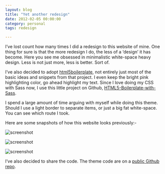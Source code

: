 ```yaml
---
layout: blog
title: "Yet another redesign"
date: 2012-02-05 00:00:00
category: personal
tags: redesign

---
```


I’ve lost count how many times I did a redesign to this website of mine. One thing for sure is that the more redesign I do, the less of a ‘design’ it has become. Here you see me obsessed in minimalistic white-space heavy design. Less is not just more, less is better. Sort of.

I’ve also decided to adopt [html5boilerplate](http://html5boilerplate.com/), not entirely just most of the basic ideas and snippets from that project. I even keep the bright pink highlighting color, go ahead highlight my text. Since I love doing my CSS with Sass now, I use this little project on Github, [HTML5-Boilerplate-with-Sass](https://github.com/grega/HTML5-Boilerplate-with-Sass).

I spend a large amount of time arguing with myself while doing this theme. Should I use a light border to separate items, or just a big fat white-space. You can see which route I took.

Here are some snapshots of how this website looks previously:-

![screenshot]({{site.url}}/assets/Screen-Shot-2012-02-04-at-9.26.20-AM.png)

![screenshot]({{site.url}}/assets/Screen-Shot-2012-02-04-at-9.26.46-AM.png)

![screenshot]({{site.url}}/assets/Screen-Shot-2012-02-04-at-9.26.20-AM.png)

I’ve also decided to share the code. The theme code are on a [public Github repo](https://github.com/jibone/wp-jshamsul.com).
